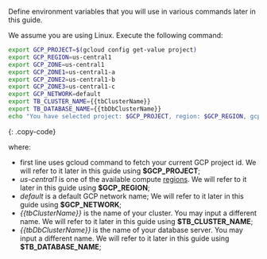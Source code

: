 Define environment variables that you will use in various commands later in this guide.

We assume you are using Linux. Execute the following command:

```bash
export GCP_PROJECT=$(gcloud config get-value project)
export GCP_REGION=us-central1
export GCP_ZONE=us-central1
export GCP_ZONE1=us-central1-a
export GCP_ZONE2=us-central1-b
export GCP_ZONE3=us-central1-c
export GCP_NETWORK=default
export TB_CLUSTER_NAME={{tbClusterName}}
export TB_DATABASE_NAME={{tbDbClusterName}}
echo "You have selected project: $GCP_PROJECT, region: $GCP_REGION, gcp zones: $GCP_ZONE1,$GCP_ZONE2,$GCP_ZONE3, network: $GCP_NETWORK, cluster: $TB_CLUSTER_NAME, database: $TB_DATABASE_NAME"
```
{: .copy-code}

where:

* first line uses gcloud command to fetch your current GCP project id. We will refer to it later in this guide using **$GCP_PROJECT**;
* *us-central1* is one of the available compute [regions](https://cloud.google.com/compute/docs/regions-zones#available). We will refer to it later in this guide using **$GCP_REGION**;
* *default* is a default GCP network name; We will refer to it later in this guide using **$GCP_NETWORK**;
* *{{tbClusterName}}* is the name of your cluster. You may input a different name. We will refer to it later in this guide using **$TB_CLUSTER_NAME**;
* *{{tbDbClusterName}}* is the name of your database server. You may input a different name. We will refer to it later in this guide using **$TB_DATABASE_NAME**;
